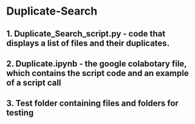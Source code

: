 # Duplicate-Search
## 1. Duplicate_Search_script.py - code that displays a list of files and their duplicates.
## 2. Duplicate.ipynb - the google colabotary file, which contains the script code and an example of a script call
## 3. Test folder containing files and folders for testing
